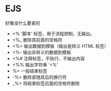 # EJS

好像没什么要紧的

- <% '脚本' 标签，用于流程控制，无输出。
- <%_ 删除其前面的空格符
- <%= 输出数据到模板（输出是转义 HTML 标签）
- <%- 输出非转义的数据到模板
- <%# 注释标签，不执行、不输出内容
- <%% 输出字符串 '<%'
- %> 一般结束标签
- -%> 删除紧随其后的换行符
- _%> 将结束标签后面的空格符删除
